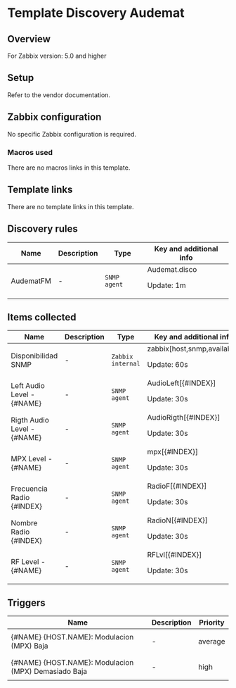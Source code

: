 # Template Discovery Audemat

## Overview

For Zabbix version: 5.0 and higher

## Setup

Refer to the vendor documentation.

## Zabbix configuration

No specific Zabbix configuration is required.

### Macros used

There are no macros links in this template.

## Template links

There are no template links in this template.

## Discovery rules

|Name|Description|Type|Key and additional info|
|----|-----------|----|----|
|AudematFM|<p>-</p>|`SNMP agent`|Audemat.disco<p>Update: 1m</p>|
## Items collected

|Name|Description|Type|Key and additional info|
|----|-----------|----|----|
|Disponibilidad SNMP|<p>-</p>|`Zabbix internal`|zabbix[host,snmp,available]<p>Update: 60s</p>|
|Left Audio Level - {#NAME}|<p>-</p>|`SNMP agent`|AudioLeft[{#INDEX}]<p>Update: 30s</p>|
|Rigth Audio Level - {#NAME}|<p>-</p>|`SNMP agent`|AudioRigth[{#INDEX}]<p>Update: 30s</p>|
|MPX Level - {#NAME}|<p>-</p>|`SNMP agent`|mpx[{#INDEX}]<p>Update: 30s</p>|
|Frecuencia Radio {#INDEX}|<p>-</p>|`SNMP agent`|RadioF[{#INDEX}]<p>Update: 30s</p>|
|Nombre Radio {#INDEX}|<p>-</p>|`SNMP agent`|RadioN[{#INDEX}]<p>Update: 30s</p>|
|RF Level - {#NAME}|<p>-</p>|`SNMP agent`|RFLvl[{#INDEX}]<p>Update: 30s</p>|
## Triggers

|Name|Description|Priority|
|----|-----------|----|
|{#NAME} {HOST.NAME}: Modulacion (MPX) Baja|<p>-</p>|average|
|{#NAME} {HOST.NAME}: Modulacion (MPX) Demasiado Baja|<p>-</p>|high|
